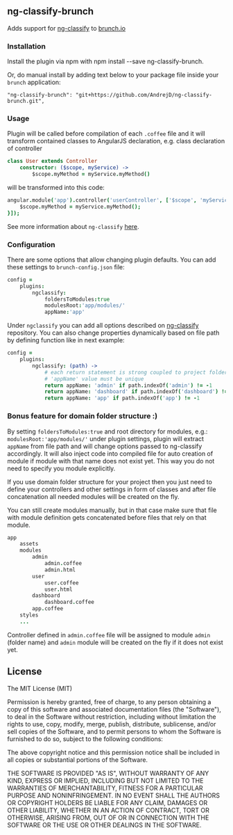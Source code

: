 ## ng-classify-brunch
Adds support for [ng-classify](https://github.com/CaryLandholt/ng-classify) to
[brunch.io](http://brunch.io)

### Installation

Install the plugin via npm with npm install --save ng-classify-brunch.

Or, do manual install by adding text below to your package file inside your `brunch` application:

`"ng-classify-brunch": "git+https://github.com/AndrejD/ng-classify-brunch.git",`

### Usage

Plugin will be called before compilation of each `.coffee` file and it will transform
contained classes to AngularJS declaration, e.g. class declaration of controller
```coffee
class User extends Controller
    constructor: ($scope, myService) ->
        $scope.myMethod = myService.myMethod()
```
will be
transformed into this code:

```coffee
angular.module('app').controller('userController', ['$scope', 'myService', function ($scope, myService) {
    $scope.myMethod = myService.myMethod();
}]);
```

See more information about `ng-classify` [here](https://github.com/CaryLandholt/ng-classify).


### Configuration

There are some options that allow changing plugin defaults. You can add these
settings to `brunch-config.json` file:

```coffeescript
config =
    plugins:
        ngclassify:
            foldersToModules:true
            modulesRoot:'app/modules/'
            appName:'app'

```
Under `ngclassify` you can add all options described on
[ng-classify](https://github.com/CaryLandholt/ng-classify) repository.
You can also change properties dynamically based on file path by defining
function like in next example:

```coffee
config =
    plugins:
        ngclassify: (path) ->
            # each return statement is strong coupled to project folder tree
            # 'appName' value must be unique
            return appName: 'admin' if path.indexOf('admin') != -1
            return appName: 'dashboard' if path.indexOf('dashboard') != -1
            return appName: 'app' if path.indexOf('app') != -1
```

### Bonus feature for domain folder structure :)

By setting `foldersToModules:true` and root directory for modules, e.g.: `modulesRoot:'app/modules/'`
under plugin settings, plugin will extract `appName` from file path and will change options passed to
ng-classify accordingly. It will also inject code into compiled file for auto creation of module
if module with that name does not exist yet. This way you do not need to specify you module
explicitly.

If you use domain folder structure for your project then you just need to define your controllers
and other settings in form of classes and after file concatenation all needed modules will be
created on the fly.

You can still create modules manually, but in that case make sure that
file with module definition gets concatenated before files that rely on that module.

```coffee
app
    assets
    modules
        admin
            admin.coffee
            admin.html
        user
            user.coffee
            user.html
        dashboard
            dashboard.coffee
        app.coffee
    styles
    ...


```
Controller defined in `admin.coffee` file will be assigned to module `admin` (folder name) and `admin`
module will be created on the fly if it does not exist yet.






## License

The MIT License (MIT)

Permission is hereby granted, free of charge, to any person obtaining a copy
of this software and associated documentation files (the "Software"), to deal
in the Software without restriction, including without limitation the rights
to use, copy, modify, merge, publish, distribute, sublicense, and/or sell
copies of the Software, and to permit persons to whom the Software is
furnished to do so, subject to the following conditions:

The above copyright notice and this permission notice shall be included in
all copies or substantial portions of the Software.

THE SOFTWARE IS PROVIDED "AS IS", WITHOUT WARRANTY OF ANY KIND, EXPRESS OR
IMPLIED, INCLUDING BUT NOT LIMITED TO THE WARRANTIES OF MERCHANTABILITY,
FITNESS FOR A PARTICULAR PURPOSE AND NONINFRINGEMENT. IN NO EVENT SHALL THE
AUTHORS OR COPYRIGHT HOLDERS BE LIABLE FOR ANY CLAIM, DAMAGES OR OTHER
LIABILITY, WHETHER IN AN ACTION OF CONTRACT, TORT OR OTHERWISE, ARISING FROM,
OUT OF OR IN CONNECTION WITH THE SOFTWARE OR THE USE OR OTHER DEALINGS IN
THE SOFTWARE.
